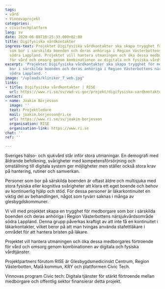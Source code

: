 ```yaml
---
tags:
- vård
- Vinnovaprojekt
categories:
- civictechplatform
lang: sv
date: 2020-06-08T10:25:33.000+02:00
title: Digifysiska vårdkontakter
ingress-text: Projektet Digifysiska vårdkontakter ska skapa trygghet för medborgare
  som bor i särskilda boenden och deras anhöriga i Region Västerbottens närsjukvårdsområde
  södra Lappland. Projektet vill hantera utmaningen och öka dessa medborgares förtroende
  för vård och omsorg genom kombinationen av digitala och fysiska vårdtjänster.
excerpt: 'Projektet Digifysiska vårdkontakter ska skapa trygghet för medborgare som
  bor i särskilda boenden och deras anhöriga i Region Västerbottens närsjukvårdsområde
  södra Lappland. '
image: "/uploads/kliniker_7_web.jpg"
links:
- title: Digifysiska vårdkontakter | RISE
  url: https://www.ri.se/sv/vad-vi-gor/projekt/digifysiska-vardkontakter-okar-tryggheten-personer-pa-sarskilda-boenden
contact:
- name: Joakim Börjesson
  image: ''
  text: Projektledare
  mail: joakim.borjesson@ri.se
  url: https://www.ri.se/sv/joakim-borjesson
  organisation: RISE
  organisation-link: https://www.ri.se
chat: ''
ref: ''

---
```

Sveriges hälso- och sjukvård står inför stora utmaningar. En demografi med åldrande befolkning, svårigheter med kompetensförsörjning och omställning till digitala system ger möjligheter men ställer också stora krav på hantering, rutiner och samverkan. 

Personer som bor på särskilda boenden är oftast äldre och multisjuka med stora fysiska eller kognitiva svårigheter att klara ett eget boende och behov av kontinuerlig hjälp och stöd. För dessa personer är läkarkontinuitet en viktig del av behandlingen, något som tyvärr saknas i många av glesbygdskommuner.

Vi vill med projektet skapa en trygghet för medborgare som bor i särskilda boenden och deras anhöriga i Region Västerbottens närsjukvårdsområde södra Lappland. Denna grupp påverkas kraftigt av att inte få en kontinuitet i läkarkontakter, vilket beror på att man tvingas använda stafettläkare i området för att hantera bristen på läkare.

Projektet vill hantera utmaningen och öka dessa medborgares förtroende för vård och omsorg genom kombinationen av digitala och fysiska vårdtjänster.

Projektpartners förutom RISE är Glesbygdsmedicinskt Centrum, Region Västerbotten, Malå kommun, KRY och plattformen Civic Tech.

Vinnovas program Civic tech: Digitala tjänster för stärkt förtroende mellan medborgare och offentlig sektor finansierar detta projekt.